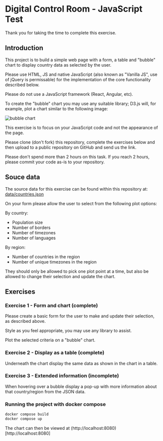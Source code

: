 # Digital Control Room - JavaScript Test

Thank you for taking the time to complete this exercise.

## Introduction

This project is to build a simple web page with a form, a table and "bubble" chart to display country data as selected by the user. 

Please use HTML, JS and native JavaScript (also known as "Vanilla JS", use of jQuery is permissable) for the implementation of the core functionality described below. 

Please do not use a JavaScript framework (React, Angular, etc). 

To create the "bubble" chart you may use any suitable library; D3.js will, for example, plot a chart similar to the following image:

![bubble chart](bubble.jpg?raw=true)

This exercise is to focus on your JavaScript code and not the appearance of the page.

Please clone (don't fork) this repository, complete the exercises below and then upload to a public repository on GitHub and send us the link.

Please don't spend more than 2 hours on this task. If you reach 2 hours, please commit your code as-is to your repository.

## Souce data

The source data for this exercise can be found within this repository at: [data/countries.json](data/countries.json)

On your form please allow the user to select from the following plot options:

By country:
- Population size
- Number of borders
- Number of timezones
- Number of languages

By region:
- Number of countries in the region
- Number of unique timezones in the region

They should only be allowed to pick one plot point at a time, but also be allowed to change their selection and update the chart.

## Exercises

### Exercise 1 - Form and chart (complete)

Please create a basic form for the user to make and update their selection, as described above. 

Style as you feel appropriate, you may use any library to assist.

Plot the selected criteria on a "bubble" chart.
 
### Exercise 2 - Display as a table (complete)

Underneath the chart display the same data as shown in the chart in a table.

### Exercise 3 - Extended information (incomplete)

When hovering over a bubble display a pop-up with more information about that country/region from the JSON data.

### Running the project with docker compose

```bash
docker compose build
docker compose up
```

The chart can then be viewed at (http://localhost:8080)[http://localhost:8080]

